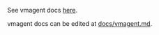 See vmagent docs [here](https://docs.victoriametrics.com/vmagent.html).

vmagent docs can be edited at [docs/vmagent.md](https://github.com/VictoriaMetrics/VictoriaMetrics/blob/master/docs/vmagent.md).